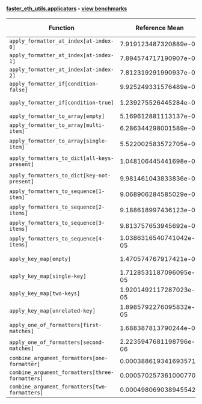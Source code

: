 #### [faster_eth_utils.applicators](https://github.com/BobTheBuidler/faster-eth-utils/blob/results/faster_eth_utils/applicators.py) - [view benchmarks](https://github.com/BobTheBuidler/faster-eth-utils/blob/results/benchmarks/test_applicators_benchmarks.py)

| Function | Reference Mean | Faster Mean | % Change | Speedup (%) | x Faster | Faster |
|----------|---------------|-------------|----------|-------------|----------|--------|
| `apply_formatter_at_index[at-index-0]` | 7.919123487320889e-06 | 9.39486202028029e-06 | -18.64% | -15.71% | 0.84x | ❌ |
| `apply_formatter_at_index[at-index-1]` | 7.894574717190907e-06 | 9.547716773986437e-06 | -20.94% | -17.31% | 0.83x | ❌ |
| `apply_formatter_at_index[at-index-2]` | 7.812319291990937e-06 | 9.705243621907847e-06 | -24.23% | -19.50% | 0.80x | ❌ |
| `apply_formatter_if[condition-false]` | 9.925249331576489e-07 | 9.747184406818547e-07 | 1.79% | 1.83% | 1.02x | ✅ |
| `apply_formatter_if[condition-true]` | 1.239275526445284e-06 | 1.4164245757452533e-06 | -14.29% | -12.51% | 0.87x | ❌ |
| `apply_formatter_to_array[empty]` | 5.169612881113137e-06 | 6.066755807741008e-06 | -17.35% | -14.79% | 0.85x | ❌ |
| `apply_formatter_to_array[multi-item]` | 6.286344298001589e-06 | 7.67155715704499e-06 | -22.04% | -18.06% | 0.82x | ❌ |
| `apply_formatter_to_array[single-item]` | 5.522002583572705e-06 | 6.8417887447965025e-06 | -23.90% | -19.29% | 0.81x | ❌ |
| `apply_formatters_to_dict[all-keys-present]` | 1.048106445441698e-05 | 1.5404877008485565e-05 | -46.98% | -31.96% | 0.68x | ❌ |
| `apply_formatters_to_dict[key-not-present]` | 9.981461043833836e-06 | 1.4976246367189069e-05 | -50.04% | -33.35% | 0.67x | ❌ |
| `apply_formatters_to_sequence[1-item]` | 9.068906284585029e-06 | 6.954055244696332e-06 | 23.32% | 30.41% | 1.30x | ✅ |
| `apply_formatters_to_sequence[2-items]` | 9.188618997436123e-06 | 7.2944038564943416e-06 | 20.61% | 25.97% | 1.26x | ✅ |
| `apply_formatters_to_sequence[3-items]` | 9.813757653945692e-06 | 7.714338464954117e-06 | 21.39% | 27.21% | 1.27x | ✅ |
| `apply_formatters_to_sequence[4-items]` | 1.0386316540741042e-05 | 8.200150575633438e-06 | 21.05% | 26.66% | 1.27x | ✅ |
| `apply_key_map[empty]` | 1.470574767917421e-05 | 1.3673329008193066e-05 | 7.02% | 7.55% | 1.08x | ✅ |
| `apply_key_map[single-key]` | 1.7128531187096095e-05 | 1.6572578502974796e-05 | 3.25% | 3.35% | 1.03x | ✅ |
| `apply_key_map[two-keys]` | 1.9201492117287023e-05 | 1.867695102792112e-05 | 2.73% | 2.81% | 1.03x | ✅ |
| `apply_key_map[unrelated-key]` | 1.8985792276095832e-05 | 1.7576479011283254e-05 | 7.42% | 8.02% | 1.08x | ✅ |
| `apply_one_of_formatters[first-matches]` | 1.688387813790244e-06 | 1.6185911846703423e-06 | 4.13% | 4.31% | 1.04x | ✅ |
| `apply_one_of_formatters[second-matches]` | 2.2235947681198796e-06 | 1.9542440188581846e-06 | 12.11% | 13.78% | 1.14x | ✅ |
| `combine_argument_formatters[one-formatter]` | 0.000388619341693571 | 0.0003144454767550356 | 19.09% | 23.59% | 1.24x | ✅ |
| `combine_argument_formatters[three-formatters]` | 0.0005702573610007708 | 0.000835698501502772 | -46.55% | -31.76% | 0.68x | ❌ |
| `combine_argument_formatters[two-formatters]` | 0.0004980690389455429 | 0.0005809910020093366 | -16.65% | -14.27% | 0.86x | ❌ |
